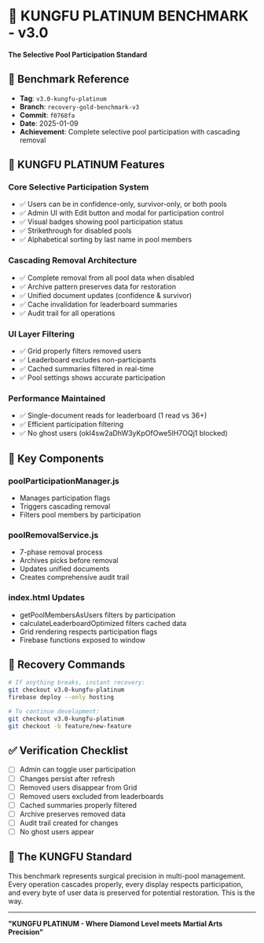 # 🥋 KUNGFU PLATINUM BENCHMARK - v3.0
**The Selective Pool Participation Standard**

## 📌 Benchmark Reference
- **Tag**: `v3.0-kungfu-platinum`
- **Branch**: `recovery-gold-benchmark-v3`
- **Commit**: `f0768fa`
- **Date**: 2025-01-09
- **Achievement**: Complete selective pool participation with cascading removal

## 💎 KUNGFU PLATINUM Features

### Core Selective Participation System
- ✅ Users can be in confidence-only, survivor-only, or both pools
- ✅ Admin UI with Edit button and modal for participation control
- ✅ Visual badges showing pool participation status
- ✅ Strikethrough for disabled pools
- ✅ Alphabetical sorting by last name in pool members

### Cascading Removal Architecture
- ✅ Complete removal from all pool data when disabled
- ✅ Archive pattern preserves data for restoration
- ✅ Unified document updates (confidence & survivor)
- ✅ Cache invalidation for leaderboard summaries
- ✅ Audit trail for all operations

### UI Layer Filtering
- ✅ Grid properly filters removed users
- ✅ Leaderboard excludes non-participants
- ✅ Cached summaries filtered in real-time
- ✅ Pool settings shows accurate participation

### Performance Maintained
- ✅ Single-document reads for leaderboard (1 read vs 36+)
- ✅ Efficient participation filtering
- ✅ No ghost users (okl4sw2aDhW3yKpOfOwe5lH7OQj1 blocked)

## 🔧 Key Components

### poolParticipationManager.js
- Manages participation flags
- Triggers cascading removal
- Filters pool members by participation

### poolRemovalService.js
- 7-phase removal process
- Archives picks before removal
- Updates unified documents
- Creates comprehensive audit trail

### index.html Updates
- getPoolMembersAsUsers filters by participation
- calculateLeaderboardOptimized filters cached data
- Grid rendering respects participation flags
- Firebase functions exposed to window

## 🚀 Recovery Commands

```bash
# If anything breaks, instant recovery:
git checkout v3.0-kungfu-platinum
firebase deploy --only hosting

# To continue development:
git checkout v3.0-kungfu-platinum
git checkout -b feature/new-feature
```

## ✅ Verification Checklist
- [ ] Admin can toggle user participation
- [ ] Changes persist after refresh
- [ ] Removed users disappear from Grid
- [ ] Removed users excluded from leaderboards
- [ ] Cached summaries properly filtered
- [ ] Archive preserves removed data
- [ ] Audit trail created for changes
- [ ] No ghost users appear

## 🥋 The KUNGFU Standard
This benchmark represents surgical precision in multi-pool management. Every operation cascades properly, every display respects participation, and every byte of user data is preserved for potential restoration. This is the way.

---
**"KUNGFU PLATINUM - Where Diamond Level meets Martial Arts Precision"**